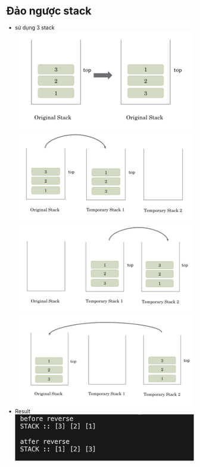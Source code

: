 # Đảo ngược stack 
- sử dụng 3 stack 
    ![img1](./img/img1.png)
    ![img2](./img/img2.png)
    ![img3](./img/img3.png)
    ![img4](./img/img4.png)
- Result
    ![img4](./img/result.png)